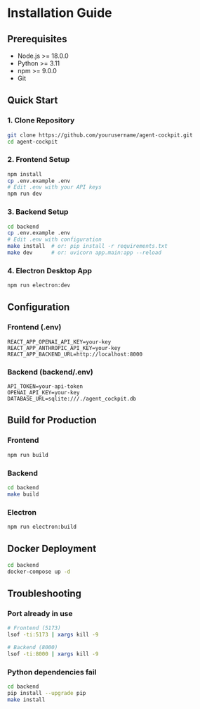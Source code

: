 # Installation Guide

## Prerequisites

- Node.js >= 18.0.0
- Python >= 3.11
- npm >= 9.0.0
- Git

## Quick Start

### 1. Clone Repository
```bash
git clone https://github.com/yourusername/agent-cockpit.git
cd agent-cockpit
```

### 2. Frontend Setup
```bash
npm install
cp .env.example .env
# Edit .env with your API keys
npm run dev
```

### 3. Backend Setup
```bash
cd backend
cp .env.example .env
# Edit .env with configuration
make install  # or: pip install -r requirements.txt
make dev      # or: uvicorn app.main:app --reload
```

### 4. Electron Desktop App
```bash
npm run electron:dev
```

## Configuration

### Frontend (.env)
```env
REACT_APP_OPENAI_API_KEY=your-key
REACT_APP_ANTHROPIC_API_KEY=your-key
REACT_APP_BACKEND_URL=http://localhost:8000
```

### Backend (backend/.env)
```env
API_TOKEN=your-api-token
OPENAI_API_KEY=your-key
DATABASE_URL=sqlite:///./agent_cockpit.db
```

## Build for Production

### Frontend
```bash
npm run build
```

### Backend
```bash
cd backend
make build
```

### Electron
```bash
npm run electron:build
```

## Docker Deployment

```bash
cd backend
docker-compose up -d
```

## Troubleshooting

### Port already in use
```bash
# Frontend (5173)
lsof -ti:5173 | xargs kill -9

# Backend (8000)
lsof -ti:8000 | xargs kill -9
```

### Python dependencies fail
```bash
cd backend
pip install --upgrade pip
make install
```
